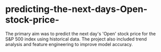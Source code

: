 # predicting-the-next-days-Open-stock-price-
The primary aim was to predict the next day's 'Open' stock price for the S&amp;P 500 index using historical data. The project also included trend analysis and feature engineering to improve model accuracy.
